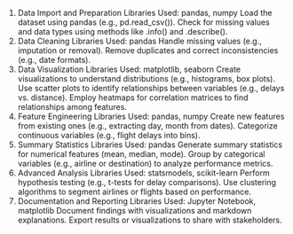 1. Data Import and Preparation
Libraries Used: pandas, numpy
Load the dataset using pandas (e.g., pd.read_csv()).
Check for missing values and data types using methods like .info() and .describe().
2. Data Cleaning
Libraries Used: pandas
Handle missing values (e.g., imputation or removal).
Remove duplicates and correct inconsistencies (e.g., date formats).
3. Data Visualization
Libraries Used: matplotlib, seaborn
Create visualizations to understand distributions (e.g., histograms, box plots).
Use scatter plots to identify relationships between variables (e.g., delays vs. distance).
Employ heatmaps for correlation matrices to find relationships among features.
4. Feature Engineering
Libraries Used: pandas, numpy
Create new features from existing ones (e.g., extracting day, month from dates).
Categorize continuous variables (e.g., flight delays into bins).
5. Summary Statistics
Libraries Used: pandas
Generate summary statistics for numerical features (mean, median, mode).
Group by categorical variables (e.g., airline or destination) to analyze performance metrics.
6. Advanced Analysis
Libraries Used: statsmodels, scikit-learn
Perform hypothesis testing (e.g., t-tests for delay comparisons).
Use clustering algorithms to segment airlines or flights based on performance.
7. Documentation and Reporting
Libraries Used: Jupyter Notebook, matplotlib
Document findings with visualizations and markdown explanations.
Export results or visualizations to share with stakeholders.
